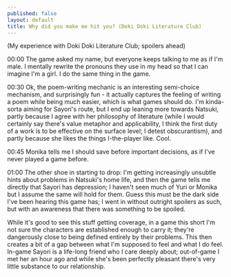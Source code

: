 ```yaml
---
published: false
layout: default
title: Why did you make me hit you? (Doki Doki Literature Club)
---
```

(My experience with Doki Doki Literature Club; spoilers ahead)

00:00 The game asked my name, but everyone keeps talking to me as if I'm male. I mentally rewrite the pronouns they use in my head so that I can imagine I'm a girl. I do the same thing in the game.

00:30 Ok, the poem-writing mechanic is an interesting semi-choice mechanism, and surprisingly fun - it actually captures the feeling of writing a poem while being much easier, which is what games should do. I'm kinda-sorta aiming for Sayori's route, but I end up leaning more towards Natsuki, partly because I agree with her philosophy of literature (while I would certainly say there's value metaphor and applicability, I think the first duty of a work is to be effective on the surface level; I detest obscurantism), and partly because she likes the things I-the-player like. Cool.

00:45 Monika tells me I should save before important decisions, as if I've never played a game before.

01:00 The other shoe in starting to drop: I'm getting increasingly unsubtle hints about problems in Natsuki's home life, and then the game tells me directly that Sayori has depression; I haven't seen much of Yuri or Monika but I assume the same will hold for them. Guess this must be the dark side I've been hearing  this game has; I went in without outright spoilers as such, but with an awareness that there was something to be spoiled.

While it's good to see this stuff getting coverage, in a game this short I'm not sure the characters are established enough to carry it; they're dangerously close to being defined entirely by their problems. This then creates a bit of a gap between what I'm supposed to feel and what I do feel. In-game Sayori is a life-long friend who I care deeply about; out-of-game I met her an hour ago and while she's been perfectly pleasant there's very little substance to our relationship.